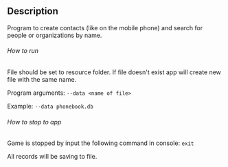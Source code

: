 Description
-
Program to create contacts (like on the mobile phone) and search for people or organizations by name.

###### How to run

File should be set to resource folder. If file doesn't exist app will create new file with the same name.

Program arguments: `--data <name of file>`

Example: `--data phonebook.db`

###### How to stop to app

Game is stopped by input the following command in console: `exit`

All records will be saving to file.